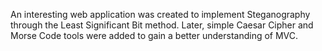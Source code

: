 An interesting web application was created to implement Steganography through the Least Significant Bit method. Later, simple Caesar Cipher and Morse Code tools were added to gain a better understanding of MVC. 
